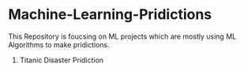 # Machine-Learning-Pridictions

This Repository is foucsing on ML projects which are mostly using ML Algorithms to make pridictions.

1. Titanic Disaster Pridiction
